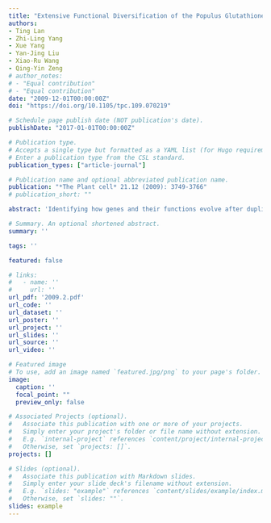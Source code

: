 ```yaml
---
title: "Extensive Functional Diversification of the Populus Glutathione S-transferase Supergene Family"
authors:
- Ting Lan
- Zhi-Ling Yang
- Xue Yang
- Yan-Jing Liu
- Xiao-Ru Wang
- Qing-Yin Zeng
# author_notes:
# - "Equal contribution"
# - "Equal contribution"
date: "2009-12-01T00:00:00Z"
doi: "https://doi.org/10.1105/tpc.109.070219" 

# Schedule page publish date (NOT publication's date).
publishDate: "2017-01-01T00:00:00Z"

# Publication type.
# Accepts a single type but formatted as a YAML list (for Hugo requirements).
# Enter a publication type from the CSL standard.
publication_types: ["article-journal"]

# Publication name and optional abbreviated publication name.
publication: "*The Plant cell* 21.12 (2009): 3749-3766"
# publication_short: ""

abstract: 'Identifying how genes and their functions evolve after duplication is central to understanding gene family radiation. In this study, we systematically examined the functional diversification of the glutathione S-transferase (GST) gene family in Populus trichocarpa by integrating phylogeny, expression, substrate specificity, and enzyme kinetic data. GSTs are ubiquitous proteins in plants that play important roles in stress tolerance and detoxification metabolism. Genome annotation identified 81 GST genes in Populus that were divided into eight classes with distinct divergence in their evolutionary rate, gene structure, expression responses to abiotic stressors, and enzymatic properties of encoded proteins. In addition, when all the functional parameters were examined, clear divergence was observed within tandem clusters and between paralogous gene pairs, suggesting that subfunctionalization has taken place among duplicate genes. The two domains of GST proteins appear to have evolved under differential selective pressures. The C-terminal domain seems to have been subject to more relaxed functional constraints or divergent directional selection, which may have allowed rapid changes in substrate specificity, affinity, and activity, while maintaining the primary function of the enzyme. Our findings shed light on mechanisms that facilitate the retention of duplicate genes, which can result in a large gene family with a broad substrate spectrum and a wide range of reactivity toward different substrates.'

# Summary. An optional shortened abstract.
summary: ''

tags: ''

featured: false

# links:
#   - name: ''
#     url: ''
url_pdf: '2009.2.pdf'
url_code: ''
url_dataset: ''
url_poster: ''
url_project: ''
url_slides: ''
url_source: ''
url_video: ''

# Featured image
# To use, add an image named `featured.jpg/png` to your page's folder. 
image:
  caption: ''
  focal_point: ""
  preview_only: false

# Associated Projects (optional).
#   Associate this publication with one or more of your projects.
#   Simply enter your project's folder or file name without extension.
#   E.g. `internal-project` references `content/project/internal-project/index.md`.
#   Otherwise, set `projects: []`.
projects: []

# Slides (optional).
#   Associate this publication with Markdown slides.
#   Simply enter your slide deck's filename without extension.
#   E.g. `slides: "example"` references `content/slides/example/index.md`.
#   Otherwise, set `slides: ""`.
slides: example
---
```



